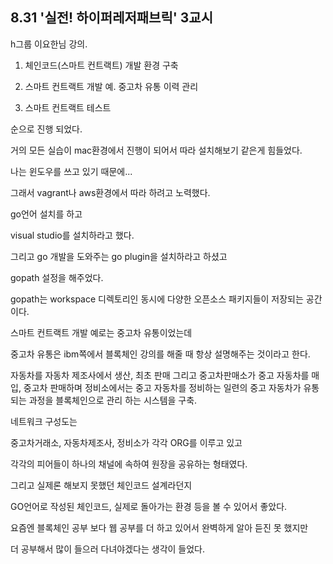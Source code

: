 ## 8.31 '실전! 하이퍼레저패브릭' 3교시

h그룹 이요한님 강의.

1. 체인코드(스마트 컨트랙트) 개발 환경 구축

2. 스마트 컨트랙트 개발 예. 중고차 유통 이력 관리

3. 스마트 컨트랙트 테스트 

순으로 진행 되었다.

거의 모든 실습이 mac환경에서 진행이 되어서 따라 설치해보기 같은게 힘들었다.

나는 윈도우를 쓰고 있기 때문에...

그래서 vagrant나 aws환경에서 따라 하려고 노력했다.

go언어 설치를 하고

visual studio를 설치하라고 했다.

그리고 go 개발을 도와주는 go plugin을 설치하라고 하셨고

gopath 설정을 해주었다. 

gopath는 workspace 디렉토리인 동시에 다양한 오픈소스 패키지들이 저장되는 공간이다.


스마트 컨트랙트 개발 예로는 중고차 유통이었는데

중고차 유통은 ibm쪽에서 블록체인 강의를 해줄 때 항상 설명해주는 것이라고 한다.

자동차를 자동차 제조사에서 생산, 최초 판매 그리고 중고차판매소가 중고 자동차를 매입, 
중고차 판매하며 정비소에서는 중고 자동차를 정비하는 일련의 중고 자동차가 유통되는 과정을
블록체인으로 관리 하는 시스템을 구축.

네트워크 구성도는 

중고차거래소, 자동차제조사, 정비소가 각각 ORG를 이루고 있고

각각의 피어들이 하나의 채널에 속하여 원장을 공유하는 형태였다.

그리고 실제론 해보지 못했던 체인코드 설계라던지

GO언어로 작성된 체인코드, 실제로 돌아가는 환경 등을 볼 수 있어서 좋았다.

요즘엔 블록체인 공부 보다 웹 공부를 더 하고 있어서 완벽하게 알아 듣진 못 했지만

더 공부해서 많이 들으러 다녀야겠다는 생각이 들었다.
